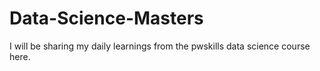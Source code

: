 # Data-Science-Masters
I will be sharing my daily learnings from the pwskills data science course here.
